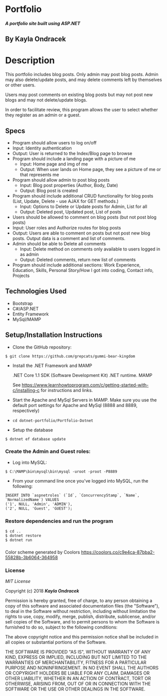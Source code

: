 # Portfolio

##### A portfolio site built using ASP.NET

## By Kayla Ondracek

# Description
This portfolio includes blog posts. Only admin may post blog posts. Admin may also delete/update posts, and may delete comments left by themselves or other users.

Users may post comments on existing blog posts but may not post new blogs and may not delete/update blogs.

In order to facilitate review, this program allows the user to select whether they register as an admin or a guest.

## Specs

* Program should allow users to log on/off
 * Input: Identity authentication
 * Output: User is returned to the Index/Blog page to browse
* Program should include a landing page with a picture of me
  * Input: Home page and img of me
  * Output: When user lands on Home page, they see a picture of me or that represents me
* Program should allow admin to post blog posts
  * Input: Blog post properties (Author, Body, Date)
  * Output: Blog post is created
* Program should include additional CRUD functionality for blog posts (List, Update, Delete - use AJAX for GET methods.)
  * Input: Options to Delete or Update posts for Admin, List for all
  * Output: Deleted post, Updated post, List of posts
* Users should be allowed to comment on blog posts (but not post blog posts)
 * Input: User roles and Authorize routes for blog posts
 * Output: Users are able to comment on posts but not post new blog posts. Output data is a comment and list of comments.
* Admin should be able to Delete all comments
  * Input: Delete method on comments only available to users logged in as admin
  * Output: Deleted comments, return new list of comments
* Program should include additional sections: Work Experience, Education, Skills, Personal Story/How I got into coding, Contact info, Projects

## Technologies Used
* Bootstrap
* C#/ASP.NET
* Entity Framework
* MySql/MAMP

## Setup/Installation Instructions
  * Clone the GitHub repository:
  ```
  $ git clone https://github.com/grepcats/gummi-bear-kingdom
  ```

  * Install the .NET Framework and MAMP

    .NET Core 1.1 SDK (Software Development Kit)
    .NET runtime.
    MAMP

    See https://www.learnhowtoprogram.com/c/getting-started-with-c/installing-c for instructions and links.

* Start the Apache and MySql Servers in MAMP. Make sure you use the default port settings for Apache and MySql (8888 and 8889, respectively)

* `cd dotnet-portfolio/Portfolio-Dotnet`

*  Setup the database

  ```
  $ dotnet ef database update
  ```
### Create the Admin and Guest roles:
* Log into MySQL:
```
$ C:\MAMP\bin\mysql\bin\mysql -uroot -proot -P8889
```
* From your command line once you've logged into MySQL, run the following:
```
INSERT INTO `aspnetroles` (`Id`, `ConcurrencyStamp`, `Name`, `NormalizedName`) VALUES
('1', NULL, 'Admin', 'ADMIN'),
('2', NULL, 'Guest', 'GUEST');
```
### Restore dependencies and run the program
```
$ cd ..
$ dotnet restore
$ dotnet run
```
###
Color scheme generated by Coolors https://coolors.co/c9e4ca-87bba2-55828b-3b6064-364958

### License

*MIT License*

Copyright (c) 2018 **_Kayla Ondracek_**

Permission is hereby granted, free of charge, to any person obtaining a copy
of this software and associated documentation files (the "Software"), to deal
in the Software without restriction, including without limitation the rights
to use, copy, modify, merge, publish, distribute, sublicense, and/or sell
copies of the Software, and to permit persons to whom the Software is
furnished to do so, subject to the following conditions:

The above copyright notice and this permission notice shall be included in all
copies or substantial portions of the Software.

THE SOFTWARE IS PROVIDED "AS IS", WITHOUT WARRANTY OF ANY KIND, EXPRESS OR
IMPLIED, INCLUDING BUT NOT LIMITED TO THE WARRANTIES OF MERCHANTABILITY,
FITNESS FOR A PARTICULAR PURPOSE AND NONINFRINGEMENT. IN NO EVENT SHALL THE
AUTHORS OR COPYRIGHT HOLDERS BE LIABLE FOR ANY CLAIM, DAMAGES OR OTHER
LIABILITY, WHETHER IN AN ACTION OF CONTRACT, TORT OR OTHERWISE, ARISING FROM,
OUT OF OR IN CONNECTION WITH THE SOFTWARE OR THE USE OR OTHER DEALINGS IN THE
SOFTWARE.

